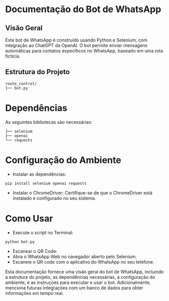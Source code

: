 # Documentação do Bot de WhatsApp

## Visão Geral

Este bot de WhatsApp é construído usando Python e Selenium, com integração ao ChatGPT da OpenAI. O bot permite enviar mensagens automáticas para contatos específicos no WhatsApp, baseado em uma rota fictícia.

## Estrutura do Projeto

```
route_control/
├── bot.py
```

# Dependências

As seguintes bibliotecas são necessárias:

```
├── selenium
├── openai
└── requests
```

# Configuração do Ambiente

- Instalar as dependências:
```
pip install selenium openai requests
```

- Instalar o ChromeDriver:
Certifique-se de que o ChromeDriver está instalado e configurado no seu sistema.

# Como Usar

- Execute o script no Terminal:
  
```
python bot.py
```

- Escanear o QR Code:
- Abra o WhatsApp Web no navegador aberto pelo Selenium.
- Escaneie o QR code com o aplicativo do WhatsApp no seu telefone.

Esta documentação fornece uma visão geral do bot de WhatsApp, incluindo a estrutura do projeto, as dependências necessárias, a configuração do ambiente, e as instruções para executar e usar o bot. Adicionalmente, menciona futuras integrações com um banco de dados para obter informações em tempo real.
